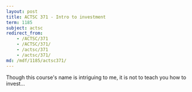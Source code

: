 ```yaml
---
layout: post
title: ACTSC 371 - Intro to investment
term: 1185
subject: actsc
redirect_from:
    - /ACTSC/371
    - /ACTSC/371/
    - /actsc/371
    - /actsc/371/
md: /mdf/1185/actsc371/
---
```


Though this course's name is intriguing to me, it is not to teach you how to invest...
